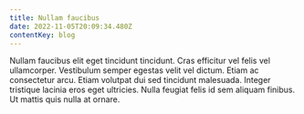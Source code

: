 ```yaml
---
title: Nullam faucibus
date: 2022-11-05T20:09:34.480Z
contentKey: blog
---
```


Nullam faucibus elit eget tincidunt tincidunt. Cras efficitur vel felis vel ullamcorper. Vestibulum semper egestas velit vel dictum. Etiam ac consectetur arcu. Etiam volutpat dui sed tincidunt malesuada. Integer tristique lacinia eros eget ultricies. Nulla feugiat felis id sem aliquam finibus. Ut mattis quis nulla at ornare.
